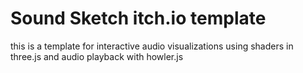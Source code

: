 # Sound Sketch itch.io template

this is a template for interactive audio visualizations using shaders in three.js and audio playback with howler.js